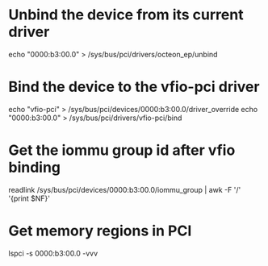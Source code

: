 
# Unbind the device from its current driver
echo "0000:b3:00.0" > /sys/bus/pci/drivers/octeon_ep/unbind

# Bind the device to the vfio-pci driver
echo "vfio-pci" > /sys/bus/pci/devices/0000:b3:00.0/driver_override
echo "0000:b3:00.0" > /sys/bus/pci/drivers/vfio-pci/bind

# Get the iommu group id after vfio binding
readlink /sys/bus/pci/devices/0000\:b3\:00.0/iommu_group | awk -F '/' '{print $NF}'

# Get memory regions in PCI
lspci -s 0000:b3:00.0 -vvv
